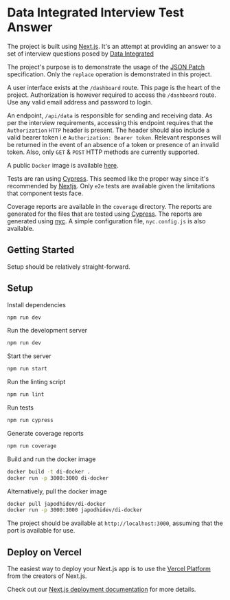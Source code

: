# Data Integrated Interview Test Answer

The project is built using [Next.js](https://nextjs.org/).
It's an attempt at providing an answer to a set of interview questions posed by [Data Integrated](https://dataintegrated.co.ke/)

The project's purpose is to demonstrate the usage of the [JSON Patch](https://jsonpatch.com/) specification.
Only the `replace` operation is demonstrated in this project.

A user interface exists at the `/dashboard` route. This page is the heart of the project.
Authorization is however required to access the `/dashboard` route. Use any valid email address and password to login.

An endpoint, `/api/data` is responsible for sending and receiving data.
As per the interview requirements, accessing this endpoint requires that the `Authorization` `HTTP` header is present.
The header should also include a valid bearer token i.e `Authorization: Bearer token`. Relevant responses will be returned
in the event of an absence of a token or presence of an invalid token. Also, only `GET` & `POST` HTTP methods are currently supported.

A public `Docker` image is available [here](https://hub.docker.com/r/japodhidev/di-docker).

Tests are ran using [Cypress](https://cypress.io/). This seemed like the proper way since it's recommended by [Nextjs](https://nextjs.org/docs/testing).
Only `e2e` tests are available given the limitations that component tests face.

Coverage reports are available in the `coverage` directory. The reports are generated for the files that are tested using [Cypress](https://cypress.io/). The reports are generated using [nyc](https://github.com/istanbuljs/nyc). A simple configuration file, `nyc.config.js` is also available.

## Getting Started

Setup should be relatively straight-forward.

## Setup

Install dependencies

```bash
npm run dev
```

Run the development server

```bash
npm run dev
```

Start the server

```bash
npm run start
```

Run the linting script

```bash
npm run lint
```

Run tests

```bash
npm run cypress
```

Generate coverage reports
```sh
npm run coverage
```

Build and run the docker image

```sh
docker build -t di-docker .
docker run -p 3000:3000 di-docker
```

Alternatively, pull the docker image

```sh
docker pull japodhidev/di-docker
docker run -p 3000:3000 japodhidev/di-docker
```

The project should be available at `http://localhost:3000`, assuming that the port is available for use.

## Deploy on Vercel

The easiest way to deploy your Next.js app is to use the [Vercel Platform](https://vercel.com/new?utm_medium=default-template&filter=next.js&utm_source=create-next-app&utm_campaign=create-next-app-readme) from the creators of Next.js.

Check out our [Next.js deployment documentation](https://nextjs.org/docs/deployment) for more details.
